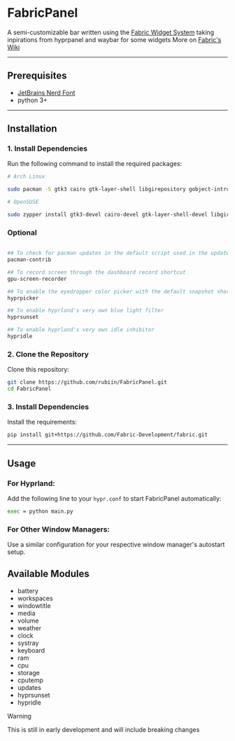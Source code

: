 # FabricPanel

A semi-customizable bar written using the [Fabric Widget System](https://github.com/Fabric-Development/fabric) taking inpirations from hyprpanel and waybar for some widgets
More on [Fabric's Wiki](https://wiki.ffpy.org)

---

## Prerequisites

- [JetBrains Nerd Font](https://www.nerdfonts.com)
- python 3+

---

## **Installation**

### **1. Install Dependencies**

Run the following command to install the required packages:

```sh
# Arch Linux

sudo pacman -S gtk3 cairo gtk-layer-shell libgirepository gobject-introspection gobject-introspection-runtime python python-pip python-gobject python-psutils python-cairo python-loguru pkgconf

# OpenSUSE

sudo zypper install gtk3-devel cairo-devel gtk-layer-shell-devel libgirepository-1_0-1 libgirepository-2_0-0 gobject-introspection-devel python311 python311-pip python311-psutils python311-gobject python311-gobject-cairo python311-pycairo python311-loguru pkgconf
```

### Optional

```sh

## To check for pacman updates in the default script used in the updates module
pacman-contrib

## To record screen through the dashboard record shortcut
gpu-screen-recorder

## To enable the eyedropper color picker with the default snapshot shortcut in the dashboard
hyprpicker

## To enable hyprland's very own blue light filter
hyprsunset

## To enable hyprland's very own idle inhibitor
hypridle

```


### **2. Clone the Repository**

Clone this repository:

```sh
git clone https://github.com/rubiin/FabricPanel.git
cd FabricPanel
```

### **3. Install Dependencies**

Install the requirements:

```sh
pip install git+https://github.com/Fabric-Development/fabric.git
```

---

## **Usage**

### **For Hyprland:**

Add the following line to your `hypr.conf` to start FabricPanel automatically:

```sh
exec = python main.py
```

### **For Other Window Managers:**

Use a similar configuration for your respective window manager's autostart setup.

## **Available Modules**
- battery
- workspaces
- windowtitle
- media
- volume
- weather
- clock
- systray
- keyboard
- ram
- cpu
- storage
- cputemp
- updates
- hyprsunset
- hypridle


> [!WARNING]
> This is still in early development and will include breaking changes
